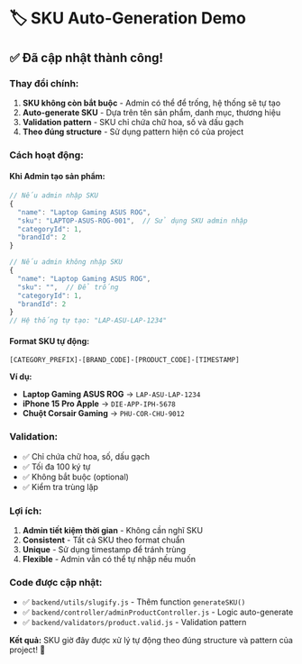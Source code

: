 # 🏷️ SKU Auto-Generation Demo

## ✅ **Đã cập nhật thành công!**

### **Thay đổi chính:**

1. **SKU không còn bắt buộc** - Admin có thể để trống, hệ thống sẽ tự tạo
2. **Auto-generate SKU** - Dựa trên tên sản phẩm, danh mục, thương hiệu
3. **Validation pattern** - SKU chỉ chứa chữ hoa, số và dấu gạch
4. **Theo đúng structure** - Sử dụng pattern hiện có của project

### **Cách hoạt động:**

#### **Khi Admin tạo sản phẩm:**
```javascript
// Nếu admin nhập SKU
{
  "name": "Laptop Gaming ASUS ROG",
  "sku": "LAPTOP-ASUS-ROG-001",  // Sử dụng SKU admin nhập
  "categoryId": 1,
  "brandId": 2
}

// Nếu admin không nhập SKU
{
  "name": "Laptop Gaming ASUS ROG",
  "sku": "",  // Để trống
  "categoryId": 1,
  "brandId": 2
}
// Hệ thống tự tạo: "LAP-ASU-LAP-1234"
```

#### **Format SKU tự động:**
```
[CATEGORY_PREFIX]-[BRAND_CODE]-[PRODUCT_CODE]-[TIMESTAMP]
```

**Ví dụ:**
- **Laptop Gaming ASUS ROG** → `LAP-ASU-LAP-1234`
- **iPhone 15 Pro Apple** → `DIE-APP-IPH-5678`
- **Chuột Corsair Gaming** → `PHU-COR-CHU-9012`

### **Validation:**
- ✅ Chỉ chứa chữ hoa, số, dấu gạch
- ✅ Tối đa 100 ký tự
- ✅ Không bắt buộc (optional)
- ✅ Kiểm tra trùng lặp

### **Lợi ích:**
1. **Admin tiết kiệm thời gian** - Không cần nghĩ SKU
2. **Consistent** - Tất cả SKU theo format chuẩn
3. **Unique** - Sử dụng timestamp để tránh trùng
4. **Flexible** - Admin vẫn có thể tự nhập nếu muốn

### **Code được cập nhật:**
- ✅ `backend/utils/slugify.js` - Thêm function `generateSKU()`
- ✅ `backend/controller/adminProductController.js` - Logic auto-generate
- ✅ `backend/validators/product.valid.js` - Validation pattern

**Kết quả:** SKU giờ đây được xử lý tự động theo đúng structure và pattern của project! 🎉
